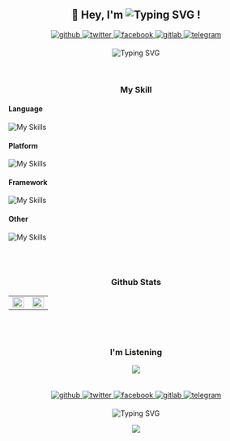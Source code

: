 ## **<div align="center">👋 Hey, I'm ![Typing SVG](https://readme-typing-svg.demolab.com?font=JetBrains+Mono&weight=700&size=22&duration=1000&pause=2000&color=1677FF&center=true&vCenter=true&multiline=true&repeat=false&width=122&height=33&lines=Xicrosoft) !</div>**

<div align="center">
<a href="https://github.com/Xicrosoft" target="_blank">
<img src=https://img.shields.io/badge/github-%2324292e.svg?&style=for-the-badge&logo=github&logoColor=white alt=github style="margin-bottom: 5px;" />
</a>
<a href="https://x.com/xicrosofts" target="_blank">
<img src=https://img.shields.io/badge/Formerly%20Twitter-%23000000.svg?&style=for-the-badge&logo=x&logoColor=white alt=twitter style="margin-bottom: 5px;" />
</a>
<a href="https://www.facebook.com/profile.php?id=100093572703523" target="_blank">
<img src=https://img.shields.io/badge/facebook-%232E87FB.svg?&style=for-the-badge&logo=facebook&logoColor=white alt=facebook style="margin-bottom: 5px;" />
</a>
<a href="https://gitlab.com/https://gitlab.com/xicrosofts" target="_blank">
<img src=https://img.shields.io/badge/gitlab-330F63.svg?&style=for-the-badge&logo=gitlab&logoColor=white alt=gitlab style="margin-bottom: 5px;" />
</a>
<a href="https://t.me/Xicrosoft" target="_blank">
<img src=https://img.shields.io/badge/telegram-%2300acee.svg?&style=for-the-badge&logo=telegram&logoColor=white alt=telegram style="margin-bottom: 5px;" />
</a>
<!-- <a href="https://www.youtube.com/channel/UCjzFXUpi3jl97xbB35XTrfg" target="_blank">
<img src=https://img.shields.io/badge/youtube-%23EE4831.svg?&style=for-the-badge&logo=youtube&logoColor=white alt=youtube style="margin-bottom: 5px;" />
</a>
<br/> -->

![Typing SVG](https://readme-typing-svg.demolab.com?font=JetBrains+Mono&weight=300&vCenter=true&size=18&pause=2000&color=1677FF&center=true&width=435&lines=Infinite+Innovation;%E6%97%A0++%E9%99%90++%E5%88%9B++%E6%96%B0;Innovaci%C3%B3n+infinita;%D0%91%D0%B5%D1%81%D0%BA%D0%BE%D0%BD%D0%B5%D1%87%D0%BD%D1%8B%D0%B5+%D0%B8%D0%BD%D0%BD%D0%BE%D0%B2%D0%B0%D1%86%D0%B8%D0%B8;Innovation+Infinite;%D8%A7%D8%A8%D8%AA%D9%83%D8%A7%D8%B1+%D9%84%D8%A7%D9%86%D9%87%D8%A7%D8%A6%D9%8A)

</div>
<br/>

### <div align="center">My Skill</div>

#### Language

![My Skills](https://skillicons.dev/icons?i=py,cs,cpp,c,java,html,css,ruby,rust,js,php,java,dart,bash,swift,go&theme=light&perline=50)

#### Platform

![My Skills](https://skillicons.dev/icons?i=firebase,tensorflow,azure,kubernetes,googlecloud&theme=light)

#### Framework

![My Skills](https://skillicons.dev/icons?i=dotnet,rails,flask,django,laravel,flutter&theme=light)

#### Other

![My Skills](https://skillicons.dev/icons?i=nginx,mysql,mongodb,electron,nodejs,react,vue,idea&theme=light)

<br/>
<br/>

### <div align="center">Github Stats</div>

<div align="center"><table><tr><td valign="top" width="50%">

<img src="https://github-readme-stats.vercel.app/api?username=Xicrosoft&show_icons=true&count_private=true&hide_border=true" align="left" style="width: 100%" />

</td><td valign="top" width="50%">

<img src="https://github-readme-stats.vercel.app/api/top-langs/?username=Xicrosoft&hide_border=true&layout=compact" align="left" style="width: 100%" />

</td></tr></table>
</div>
<br/>
<br/>

### <div align="center">I'm Listening</div>

<div align="center">
  <img src="https://spotify-github-profile.kittinanx.com/api/view?uid=31ben2y77hf5ucesaxsi2zwpcl6i&cover_image=true&theme=natemoo-re&show_offline=true&background_color=121212&interchange=true&bar_color=53b14f&bar_color_cover=true" /></div>

<br/>
<br/>
<div align="center">
<a href="https://github.com/Xicrosoft" target="_blank">
<img src=https://img.shields.io/badge/github-%2324292e.svg?&style=for-the-badge&logo=github&logoColor=white alt=github style="margin-bottom: 5px;" />
</a>
<a href="https://x.com/xicrosofts" target="_blank">
<img src=https://img.shields.io/badge/Formerly%20Twitter-%23000000.svg?&style=for-the-badge&logo=x&logoColor=white alt=twitter style="margin-bottom: 5px;" />
</a>
<a href="https://www.facebook.com/profile.php?id=100093572703523" target="_blank">
<img src=https://img.shields.io/badge/facebook-%232E87FB.svg?&style=for-the-badge&logo=facebook&logoColor=white alt=facebook style="margin-bottom: 5px;" />
</a>
<a href="https://gitlab.com/https://gitlab.com/xicrosofts" target="_blank">
<img src=https://img.shields.io/badge/gitlab-330F63.svg?&style=for-the-badge&logo=gitlab&logoColor=white alt=gitlab style="margin-bottom: 5px;" />
</a>
<a href="https://t.me/Xicrosoft" target="_blank">
<img src=https://img.shields.io/badge/telegram-%2300acee.svg?&style=for-the-badge&logo=telegram&logoColor=white alt=telegram style="margin-bottom: 5px;" />
</a>
<!-- <a href="https://www.youtube.com/channel/UCjzFXUpi3jl97xbB35XTrfg" target="_blank">
<img src=https://img.shields.io/badge/youtube-%23EE4831.svg?&style=for-the-badge&logo=youtube&logoColor=white alt=youtube style="margin-bottom: 5px;" />
</a>
<br/> -->

![Typing SVG](https://readme-typing-svg.demolab.com?font=JetBrains+Mono&weight=300&vCenter=true&size=18&pause=2000&color=1677FF&center=true&width=435&lines=Infinite+Innovation;%E6%97%A0++%E9%99%90++%E5%88%9B++%E6%96%B0;Innovaci%C3%B3n+infinita;%D0%91%D0%B5%D1%81%D0%BA%D0%BE%D0%BD%D0%B5%D1%87%D0%BD%D1%8B%D0%B5+%D0%B8%D0%BD%D0%BD%D0%BE%D0%B2%D0%B0%D1%86%D0%B8%D0%B8;Innovation+Infinite;%D8%A7%D8%A8%D8%AA%D9%83%D8%A7%D8%B1+%D9%84%D8%A7%D9%86%D9%87%D8%A7%D8%A6%D9%8A)

<div align="center">
<img src="https://komarev.com/ghpvc/?username=xicrosofts&&style=flat-square" align="center" />
</div>
